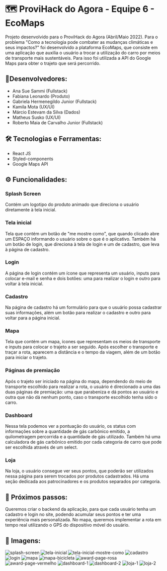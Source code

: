 # 🗺 ProviHack do Agora - Equipe 6 - EcoMaps
Projeto desenvolvido para o ProviHack do Agora (Abril/Maio 2022). Para o problema "Como a tecnologia pode combater as mudanças climáticas e seus impactos?" foi desenvolvido a plataforma EcoMaps, que consiste em uma aplicação que auxilia o usuário a trocar a utilização do carro por meios de transporte mais sustentáveis. Para isso foi utilizada a API do Google Maps para obter o trajeto que será percorrido.

## 👥Desenvolvedores:
- Ana Sue Sammi (Fullstack)
- Fabiana Leonardo (Produto)
- Gabriela Hermenegildo Junior (Fullstack)
- Kamila Mota (UX/UI)
- Márcio Estevam da Silva (Dados)
- Matheus Susko (UX/UI)
- Roberto Maia de Carvalho Junior (Fullstack)

## 🛠 Tecnologias e Ferramentas:
- React JS
- Styled-components
- Google Maps API

## ⚙️ Funcionalidades:
### Splash Screen
Contém um logotipo do produto animado que direciona o usuário diretamente à tela inicial.

### Tela inicial
Tela que contém um botão de "me mostre como", que quando clicado abre um ESPAÇO informando o usuário sobre o que é o aplicativo.
Também há um botão de login, que direciona à tela de login e um de cadastro, que leva à página de cadastro.
### Login
A página de login contém um ícone que representa um usuário, inputs para colocar e-mail e senha e dois botões: uma para realizar o login e outro para voltar à tela inicial.
### Cadastro
Na página de cadastro há um formulário para que o usuário possa cadastrar suas informações, além um botão para realizar o cadastro e outro para voltar para a página inicial.
### Mapa
Tela que contém um mapa, ícones que representam os meios de transporte e inputs para colocar o trajeto a ser seguido. Após escolher o transporte e traçar a rota, aparecem a distância e o tempo da viagem, além de um botão para iniciar o trajeto.
### Páginas de premiação
Após o trajeto ser iniciado na página do mapa, dependendo do meio de transporte escolhido para realizar a rota, o usuário é direcionado a uma das duas páginas de premiação: uma que parabeniza e dá pontos ao usuário e outra que não dá nenhum ponto, caso o transporte escolhido tenha sido o carro.
### Dashboard
Nessa tela podemos ver a pontuação do usuário, os status com informações sobre a quantidade de gás carbônico emitido, a quilometragem percorrida e a quantidade de gás utilizado. Também há uma calculadora de gás carbônico emitido por cada categoria de carro que pode ser escolhida através de um select. 
### Loja
Na loja, o usuário consegue ver seus pontos, que poderão ser utilizados nessa página para serem trocados por produtos cadastrados. Há uma seção dedicada aos patrocinadores e os produtos separados por categoria.

## 👣 Próximos passos:
Queremos criar o backend da aplicação, para que cada usuário tenha um cadastro e login no site, podendo acumular seus pontos e ter uma experiência mais personalizada. No mapa, queremos implementar a rota em tempo real utilizando o GPS do dispositivo móvel do usuário.

## 📸 Imagens:
![splash-screen](https://user-images.githubusercontent.com/94693150/166164267-0422abde-4213-4664-b5a5-339f3c0c9c2b.png)
![tela-inicial](https://user-images.githubusercontent.com/94693150/166164110-d592bc27-9b90-4423-89f0-57ab2d69e1ce.png)
![tela-inicial-mostre-como](https://user-images.githubusercontent.com/94693150/166164104-903f6a51-d119-400b-ae9e-e50979f2e86d.png)
![cadastro](https://user-images.githubusercontent.com/94693150/166164124-fea362e8-edfc-49b3-a5a5-05bf94dbd116.png)
![login](https://user-images.githubusercontent.com/94693150/166164143-23154cdf-a59b-4c64-9ed3-ff67b40008b1.png)
![mapa](https://user-images.githubusercontent.com/94693150/166164151-31e44d8e-b15e-437e-b182-72fc2316cc10.png)
![mapa-bicicleta](https://user-images.githubusercontent.com/94693150/166164154-43fee589-7f58-4320-8219-af95649f6fbe.png)
![award-page-rosa](https://user-images.githubusercontent.com/94693150/166164156-7d266549-cfb3-4d46-a415-f81e89da6967.png)
![award-page-vermelho](https://user-images.githubusercontent.com/94693150/166164160-13e36e9a-d45c-4810-90d4-8c1bfa3977af.png)
![dashboard-1](https://user-images.githubusercontent.com/94693150/166164166-c8b49f8e-7fa4-4c33-8f88-dc64710e3edf.png)
![dashboard-2](https://user-images.githubusercontent.com/94693150/166164169-3d58f022-0ed2-4987-ab52-6d04ffa402c6.png)
![loja-1](https://user-images.githubusercontent.com/94693150/166164172-b8e60980-9634-495f-92cb-22ddef502957.png)
![loja-2](https://user-images.githubusercontent.com/94693150/166164174-3592572e-ed1f-4f61-8b05-a136a3e6a408.png)
